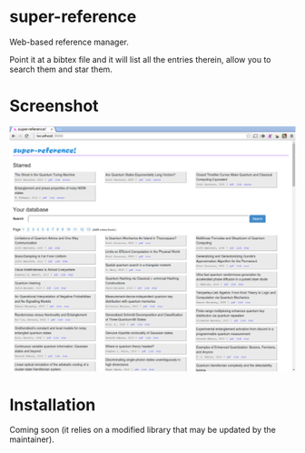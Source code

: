 # super-reference

Web-based reference manager.

Point it at a bibtex file and it will list all the entries therein, allow you to search them and star them.

# Screenshot

![](screenshot.png)

# Installation

Coming soon (it relies on a modified library that may be updated by the maintainer).